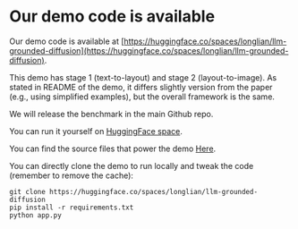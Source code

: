 # Our demo code is available
Our demo code is available at [https://huggingface.co/spaces/longlian/llm-grounded-diffusion](https://huggingface.co/spaces/longlian/llm-grounded-diffusion).

This demo has stage 1 (text-to-layout) and stage 2 (layout-to-image). As stated in README of the demo, it differs slightly version from the paper (e.g., using simplified examples), but the overall framework is the same.

We will release the benchmark in the main Github repo.

You can run it yourself on [HuggingFace space](https://huggingface.co/spaces/longlian/llm-grounded-diffusion).

You can find the source files that power the demo [Here](https://huggingface.co/spaces/longlian/llm-grounded-diffusion/tree/main).

You can directly clone the demo to run locally and tweak the code (remember to remove the cache):
```
git clone https://huggingface.co/spaces/longlian/llm-grounded-diffusion
pip install -r requirements.txt
python app.py
```
